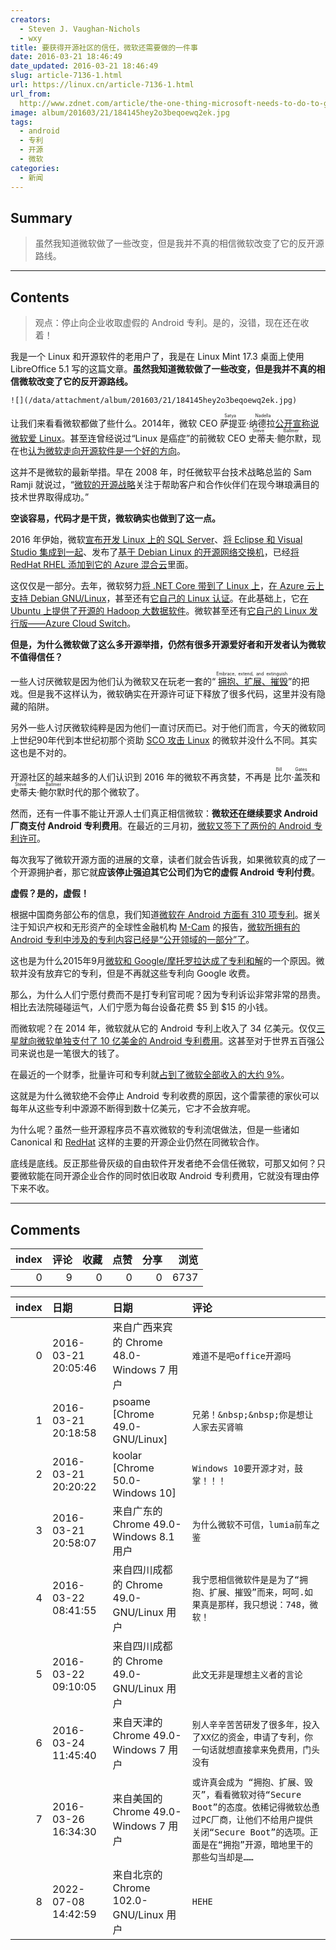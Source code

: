 ```yaml
---
creators:
  - Steven J. Vaughan-Nichols
  - wxy
title: 要获得开源社区的信任，微软还需要做的一件事
date: 2016-03-21 18:46:49
date_updated: 2016-03-21 18:46:49
slug: article-7136-1.html
url: https://linux.cn/article-7136-1.html
url_from: 
  http://www.zdnet.com/article/the-one-thing-microsoft-needs-to-do-to-gain-real-open-source-trust/
image: album/201603/21/184145hey2o3beqoewq2ek.jpg
tags:
  - android
  - 专利
  - 开源
  - 微软
categories:
  - 新闻
---
```


## Summary

> 虽然我知道微软做了一些改变，但是我并不真的相信微软改变了它的反开源路线。

***

<!-- more -->

## Contents

> 
> 观点：停止向企业收取虚假的 Android 专利。是的，没错，现在还在收着！
> 
> 
> 

我是一个 Linux 和开源软件的老用户了，我是在 Linux Mint 17.3 桌面上使用 LibreOffice 5.1 写的这篇文章。**虽然我知道微软做了一些改变，但是我并不真的相信微软改变了它的反开源路线。**

`![](/data/attachment/album/201603/21/184145hey2o3beqoewq2ek.jpg)`

让我们来看看微软都做了些什么。2014年，微软 CEO <ruby> 萨提亚·纳德拉 <rp>  （ </rp> <rt>  Satya Nadella </rt> <rp>  ） </rp></ruby> [公开宣称说微软爱 Linux](https://linux.cn/article-4056-1.html)。甚至连曾经说过“Linux 是癌症”的前微软 CEO <ruby> 史蒂夫·鲍尔默 <rp>  （ </rp> <rt>  Steve Ballmer </rt> <rp>  ） </rp></ruby>，现在也[认为微软走向开源软件是一个好的方向](https://linux.cn/article-7095-1.html)。

这并不是微软的最新举措。早在 2008 年，时任微软平台技术战略总监的 Sam Ramji 就说过，“[微软的开源战略](http://www.zdnet.com/blog/microsoft/microsofts-open-source-strategy-a-picture-is-worth-a-thousand-words/1142)关注于帮助客户和合作伙伴们在现今琳琅满目的技术世界取得成功。”

**空谈容易，代码才是干货，微软确实也做到了这一点。**

2016 年伊始，微软[宣布开发 Linux 上的 SQL Server](https://linux.cn/article-7082-1.html)、[将 Eclipse 和 Visual Studio 集成到一起](https://linux.cn/article-7087-1.html)、发布了[基于 Debian Linux 的开源网络交换机](https://linux.cn/article-7091-1.html)，已经[将 RedHat RHEL 添加到它的 Azure 混合云](https://linux.cn/article-7020-1.html)里面。

这仅仅是一部分。去年，微软努力[将 .NET Core 带到了 Linux 上](https://linux.cn/article-4821-1.html)，[在 Azure 云上支持 Debian GNU/Linux](https://linux.cn/article-6685-1.html)，甚至还有[它自己的 Linux 认证](https://linux.cn/article-6724-1.html)。在此基础上，它[在 Ubuntu 上提供了开源的 Hadoop 大数据软件](http://www.zdnet.com/article/microsoft-deploys-first-major-server-application-on-ubuntu-linux/)。微软甚至还有[它自己的 Linux 发行版——Azure Cloud Switch](https://linux.cn/article-6269-1.html)。

**但是，为什么微软做了这么多开源举措，仍然有很多开源爱好者和开发者认为微软不值得信任？**

一些人讨厌微软是因为他们认为微软又在玩老一套的“<ruby> <a href="http://www.economist.com/node/298112">  拥抱、扩展、摧毁 </a> <rp>  （ </rp> <rt>  Embrace, extend, and extinguish </rt> <rp>  ） </rp></ruby>”的把戏。但是我不这样认为，微软确实在开源许可证下释放了很多代码，这里并没有隐藏的陷阱。

另外一些人讨厌微软纯粹是因为他们一直讨厌而已。对于他们而言，今天的微软同上世纪90年代到本世纪初那个资助 [SCO 攻击 Linux](http://www.zdnet.com/article/scos-legal-war-against-ibm-and-linux-comes-to-an-end/) 的微软并没什么不同。其实这也是不对的。

开源社区的越来越多的人们认识到 2016 年的微软不再贪婪，不再是<ruby> 比尔·盖茨 <rp>  （ </rp> <rt>  Bill Gates </rt> <rp>  ） </rp></ruby>和 <ruby> 史蒂夫·鲍尔默 <rt>  Steve Ballmer </rt></ruby>时代的那个微软了。

然而，还有一件事不能让开源人士们真正相信微软：**微软还在继续要求 Android 厂商支付 Android 专利费用**。在最近的三月初，[微软又签下了两份的 Android 专利许可](http://www.zdnet.com/article/microsofts-latest-two-android-patent-pals-wistron-and-rakuten/)。

每次我写了微软开源方面的进展的文章，读者们就会告诉我，如果微软真的成了一个开源拥护者，那它就**应该停止强迫其它公司们为它的虚假 Android 专利付费**。

**虚假？是的，虚假！**

根据中国商务部公布的信息，我们知道[微软在 Android 方面有 310 项专利](http://www.zdnet.com/article/310-microsoft-patents-used-in-android-licensing-agreements-revealed-by-chinese-gov/)。据关注于知识产权和无形资产的全球性金融机构 [M-Cam](http://www.m-cam.com//) 的报告，[微软所拥有的 Android 专利中涉及的专利内容已经是“公开领域的一部分”了](http://www.zdnet.com/article/m-cam-casts-doubts-on-microsofts-android-patent-portfolio/)。

这也是为什么2015年9月[微软和 Google/摩托罗拉达成了专利和解](http://www.zdnet.com/article/google-and-microsoft-make-patent-peace/)的一个原因。微软并没有放弃它的专利，但是不再就这些专利向 Google 收费。

那么，为什么人们宁愿付费而不是打专利官司呢？因为专利诉讼非常非常的昂贵。相比去法院碰碰运气，人们宁愿为每台设备花费 $5 到 $15 的小钱。

而微软呢？在 2014 年，微软就从它的 Android 专利上收入了 34 亿美元。仅仅[三星就向微软单独支付了 10 亿美金的 Android 专利费用](http://www.zdnet.com/article/biggest-patent-win-ever-microsofts-billion-dollar-a-year-samsung-deal/)。这甚至对于世界五百强公司来说也是一笔很大的钱了。

在最近的一个财季，批量许可和专利就[占到了微软全部收入的大约 9%](http://www.zdnet.com/article/google-microsoft-apple-where-does-the-money-come-from/)。

这就是为什么微软绝不会停止 Android 专利收费的原因，这个雷蒙德的家伙可以每年从这些专利中源源不断得到数十亿美元，它才不会放弃呢。

为什么呢？虽然一些开源程序员不喜欢微软的专利流氓做法，但是一些诸如 Canonical 和 [RedHat](https://linux.cn/article-6528-1.html) 这样的主要的开源企业仍然在同微软合作。

底线是底线。反正那些骨灰级的自由软件开发者绝不会信任微软，可那又如何？只要微软能在同开源企业合作的同时依旧收取 Android 专利费用，它就没有理由停下来不收。

***

## Comments


|   index |   评论 |   收藏 |   点赞 |   分享 |   浏览 |
|--------:|-------:|-------:|-------:|-------:|-------:|
|       0 |      9 |      0 |      0 |      0 |   6737 |

|   index | 日期                | 日期                                      | 评论                                                                                                                                                                                  |
|--------:|:--------------------|:------------------------------------------|:--------------------------------------------------------------------------------------------------------------------------------------------------------------------------------------|
|       0 | 2016-03-21 20:05:46 | 来自广西来宾的 Chrome 48.0-Windows 7 用户 | `难道不是吧office开源吗`                                                                                                                                                              |
|       1 | 2016-03-21 20:18:58 | psoame [Chrome 49.0-GNU/Linux]            | `兄弟！&nbsp;&nbsp;你是想让人家去买肾嘛`                                                                                                                                              |
|       2 | 2016-03-21 20:20:22 | koolar [Chrome 50.0-Windows 10]           | `Windows 10要开源才对，鼓掌！！！`                                                                                                                                                    |
|       3 | 2016-03-21 20:58:07 | 来自广东的 Chrome 49.0-Windows 8.1 用户   | `为什么微软不可信，lumia前车之鉴`                                                                                                                                                     |
|       4 | 2016-03-22 08:41:55 | 来自四川成都的 Chrome 49.0-GNU/Linux 用户 | `我宁愿相信微软件是是为了“拥抱、扩展、摧毁”而来，呵呵.如果真是那样，我只想说：748，微软！`                                                                                            |
|       5 | 2016-03-22 09:10:05 | 来自四川成都的 Chrome 49.0-GNU/Linux 用户 | `此文无非是理想主义者的言论`                                                                                                                                                          |
|       6 | 2016-03-24 11:45:40 | 来自天津的 Chrome 49.0-Windows 7 用户     | `别人辛辛苦苦研发了很多年，投入了XX亿的资金，申请了专利，你一句话就想直接拿来免费用，门头没有`                                                                                        |
|       7 | 2016-03-26 16:34:30 | 来自美国的 Chrome 49.0-Windows 7 用户     | `或许真会成为 “拥抱、扩展、毁灭”，看看微软对待“Secure Boot”的态度。依稀记得微软怂恿过PC厂商，让他们不给用户提供关闭“Secure Boot”的选项。正面是在“拥抱”开源，暗地里干的那些勾当却是……` |
|       8 | 2022-07-08 14:42:59 | 来自北京的 Chrome 102.0-GNU/Linux 用户    | `HEHE`                                                                                                                                                                                |
